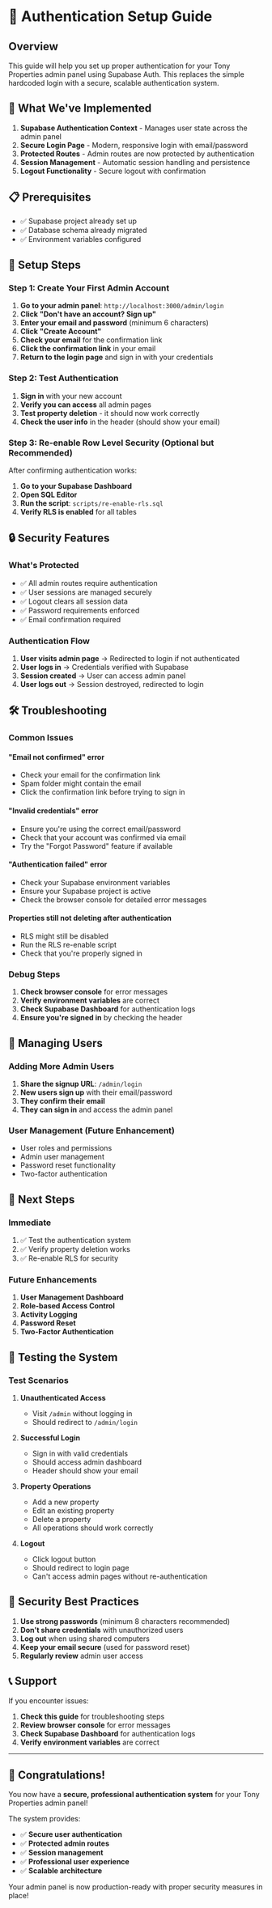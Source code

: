 # 🔐 Authentication Setup Guide

## Overview

This guide will help you set up proper authentication for your Tony Properties admin panel using Supabase Auth. This replaces the simple hardcoded login with a secure, scalable authentication system.

## 🚀 **What We've Implemented**

1. **Supabase Authentication Context** - Manages user state across the admin panel
2. **Secure Login Page** - Modern, responsive login with email/password
3. **Protected Routes** - Admin routes are now protected by authentication
4. **Session Management** - Automatic session handling and persistence
5. **Logout Functionality** - Secure logout with confirmation

## 📋 **Prerequisites**

- ✅ Supabase project already set up
- ✅ Database schema already migrated
- ✅ Environment variables configured

## 🔧 **Setup Steps**

### **Step 1: Create Your First Admin Account**

1. **Go to your admin panel**: `http://localhost:3000/admin/login`
2. **Click "Don't have an account? Sign up"**
3. **Enter your email and password** (minimum 6 characters)
4. **Click "Create Account"**
5. **Check your email** for the confirmation link
6. **Click the confirmation link** in your email
7. **Return to the login page** and sign in with your credentials

### **Step 2: Test Authentication**

1. **Sign in** with your new account
2. **Verify you can access** all admin pages
3. **Test property deletion** - it should now work correctly
4. **Check the user info** in the header (should show your email)

### **Step 3: Re-enable Row Level Security (Optional but Recommended)**

After confirming authentication works:

1. **Go to your Supabase Dashboard**
2. **Open SQL Editor**
3. **Run the script**: `scripts/re-enable-rls.sql`
4. **Verify RLS is enabled** for all tables

## 🔒 **Security Features**

### **What's Protected**
- ✅ All admin routes require authentication
- ✅ User sessions are managed securely
- ✅ Logout clears all session data
- ✅ Password requirements enforced
- ✅ Email confirmation required

### **Authentication Flow**
1. **User visits admin page** → Redirected to login if not authenticated
2. **User logs in** → Credentials verified with Supabase
3. **Session created** → User can access admin panel
4. **User logs out** → Session destroyed, redirected to login

## 🛠️ **Troubleshooting**

### **Common Issues**

#### **"Email not confirmed" error**
- Check your email for the confirmation link
- Spam folder might contain the email
- Click the confirmation link before trying to sign in

#### **"Invalid credentials" error**
- Ensure you're using the correct email/password
- Check that your account was confirmed via email
- Try the "Forgot Password" feature if available

#### **"Authentication failed" error**
- Check your Supabase environment variables
- Ensure your Supabase project is active
- Check the browser console for detailed error messages

#### **Properties still not deleting after authentication**
- RLS might still be disabled
- Run the RLS re-enable script
- Check that you're properly signed in

### **Debug Steps**

1. **Check browser console** for error messages
2. **Verify environment variables** are correct
3. **Check Supabase Dashboard** for authentication logs
4. **Ensure you're signed in** by checking the header

## 🔄 **Managing Users**

### **Adding More Admin Users**
1. **Share the signup URL**: `/admin/login`
2. **New users sign up** with their email/password
3. **They confirm their email**
4. **They can sign in** and access the admin panel

### **User Management (Future Enhancement)**
- User roles and permissions
- Admin user management
- Password reset functionality
- Two-factor authentication

## 🚀 **Next Steps**

### **Immediate**
1. ✅ Test the authentication system
2. ✅ Verify property deletion works
3. ✅ Re-enable RLS for security

### **Future Enhancements**
1. **User Management Dashboard**
2. **Role-based Access Control**
3. **Activity Logging**
4. **Password Reset**
5. **Two-Factor Authentication**

## 📱 **Testing the System**

### **Test Scenarios**

1. **Unauthenticated Access**
   - Visit `/admin` without logging in
   - Should redirect to `/admin/login`

2. **Successful Login**
   - Sign in with valid credentials
   - Should access admin dashboard
   - Header should show your email

3. **Property Operations**
   - Add a new property
   - Edit an existing property
   - Delete a property
   - All operations should work correctly

4. **Logout**
   - Click logout button
   - Should redirect to login page
   - Can't access admin pages without re-authentication

## 🔐 **Security Best Practices**

1. **Use strong passwords** (minimum 8 characters recommended)
2. **Don't share credentials** with unauthorized users
3. **Log out** when using shared computers
4. **Keep your email secure** (used for password reset)
5. **Regularly review** admin user access

## 📞 **Support**

If you encounter issues:

1. **Check this guide** for troubleshooting steps
2. **Review browser console** for error messages
3. **Check Supabase Dashboard** for authentication logs
4. **Verify environment variables** are correct

---

## 🎉 **Congratulations!**

You now have a **secure, professional authentication system** for your Tony Properties admin panel! 

The system provides:
- ✅ **Secure user authentication**
- ✅ **Protected admin routes**
- ✅ **Session management**
- ✅ **Professional user experience**
- ✅ **Scalable architecture**

Your admin panel is now production-ready with proper security measures in place!
